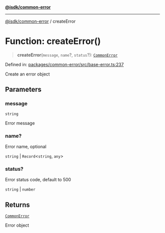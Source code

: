 [**@isdk/common-error**](../README.md)

***

[@isdk/common-error](../globals.md) / createError

# Function: createError()

> **createError**(`message`, `name`?, `status`?): [`CommonError`](../classes/CommonError.md)

Defined in: [packages/common-error/src/base-error.ts:237](https://github.com/isdk/common-error.js/blob/ba75328e754ba949e73cfe3c3e47f894c8ab334d/src/base-error.ts#L237)

Create an error object

## Parameters

### message

`string`

Error message

### name?

Error name, optional

`string` | `Record`\<`string`, `any`\>

### status?

Error status code, default to 500

`string` | `number`

## Returns

[`CommonError`](../classes/CommonError.md)

Error object
